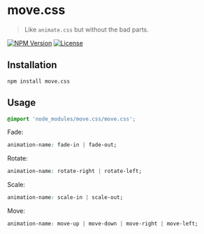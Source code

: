 move.css
========

> Like `animate.css` but without the bad parts.

[![NPM Version](https://img.shields.io/npm/v/move.css.svg)](https://npmjs.com/package/move.css)
[![License](https://img.shields.io/npm/l/move.css.svg)](https://npmjs.com/package/move.css)


Installation
------------

```
npm install move.css
```


Usage
-----

```css
@import 'node_modules/move.css/move.css';
```

Fade:

```css
animation-name: fade-in | fade-out;
```

Rotate:

```css
animation-name: rotate-right | rotate-left;
```

Scale:

```css
animation-name: scale-in | scale-out;
```

Move:

```css
animation-name: move-up | move-down | move-right | move-left;
```

